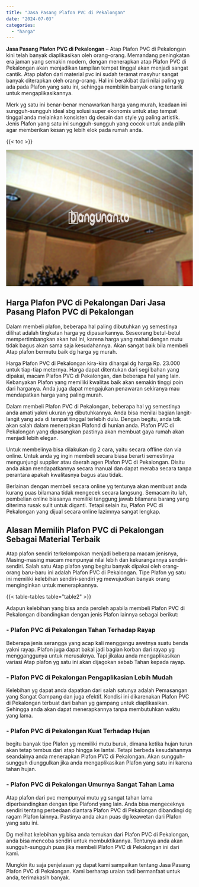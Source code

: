 ```yaml
---
title: "Jasa Pasang Plafon PVC di Pekalongan"
date: "2024-07-03"
categories: 
  - "harga"
---
```


**Jasa Pasang Plafon PVC di Pekalongan** – Atap Plafon PVC di Pekalongan kini telah banyak diaplikasikan oleh orang-orang. Memandang peningkatan era jaman yang semakin modern, dengan menerapkan atap Plafon PVC di Pekalongan akan menjadikan tampilan tempat tinggal akan menjadi sangat cantik. Atap plafon dari material pvc ini sudah teramat masyhur sangat banyak diterapkan oleh orang-orang. Hal ini berakibat dari nilai paling yg ada pada Plafon yang satu ini, sehingga membikin banyak orang tertarik untuk mengaplikasikannya.

Merk yg satu ini benar-benar menawarkan harga yang murah, keadaan ini sungguh-sungguh ideal sbg solusi super ekonomis untuk atap tempat tinggal anda melainkan konsisten dg desain dan style yg paling artistik. Jenis Plafon yang satu ini sungguh-sungguh yang cocok untuk anda pilih agar memberikan kesan yg lebih elok pada rumah anda.

{{< toc >}}

![Jasa Pasang Plafon PVC di Pekalongan](/images/flafond-pvc-murah06.png)

## Harga Plafon PVC di Pekalongan Dari Jasa Pasang Plafon PVC di Pekalongan

Dalam membeli plafon, beberapa hal paling dibutuhkan yg semestinya dilihat adalah tingkatan harga yg dipasarkannya. Seseorang betul-betul mempertimbangkan akan hal ini, karena harga yang mahal dengan mutu tidak bagus akan sama saja kesudahannya. Akan sangat baik bila membeli Atap plafon bermutu baik dg harga yg murah.

Harga Plafon PVC di Pekalongan kira-kira dihargai dg harga Rp. 23.000 untuk tiap-tiap meternya. Harga dapat ditentukan dari segi bahan yang dipakai, macam Plafon PVC di Pekalongan, dan beberapa hal yang lain. Kebanyakan Plafon yang memiliki kwalitas baik akan semakin tinggi poin dari harganya. Anda juga dapat mengajukan penawaran sekiranya mau mendapatkan harga yang paling murah.

Dalam membeli Plafon PVC di Pekalongan, beberapa hal yg semestinya anda amati yakni ukuran yg dibutuhkannya. Anda bisa menilai bagian langit-langit yang ada di tempat tinggal terlebih dulu. Dengan begitu, anda tdk akan salah dalam menerapkan Plafond di hunian anda. Plafon PVC di Pekalongan yang dipasangkan pastinya akan membuat gaya rumah akan menjadi lebih elegan.

Untuk membelinya bisa dilakukan dg 2 cara, yaitu secara offline dan via online. Untuk anda yg ingin membeli secara biasa berarti semestinya mengunjungi supplier atau daerah agen Plafon PVC di Pekalongan. Disitu anda akan mendapatkannya secara manual dan dapat meraba secara tanpa perantara apakah kwalitasnya bagus atau tidak.

Berlainan dengan membeli secara online yg tentunya akan membuat anda kurang puas bilamana tidak mengecek secara langsung. Semacam itu lah, pembelian online biasanya memiliki tanggung jawab bilamana barang yang diterima rusak sulit untuk diganti. Tetapi selain itu, Plafon PVC di Pekalongan yang dijual secara online lazimnya sangat lengkap.

## Alasan Memilih Plafon PVC di Pekalongan Sebagai Material Terbaik

Atap plafon sendiri terkelompokan menjadi beberapa macam jenisnya, Masing-masing macam mempunyai nilai lebih dan kekurangannya sendiri-sendiri. Salah satu Atap plafon yang begitu banyak dipakai oleh orang-orang baru-baru ini adalah Plafon PVC di Pekalongan. Tipe Plafon yg satu ini memiliki kelebihan sendiri-sendiri yg mewujudkan banyak orang menginginkan untuk menerapkannya.

{{< table-tables table="table2" >}}

Adapun kelebihan yang bisa anda peroleh apabila membeli Plafon PVC di Pekalongan dibandingkan dengan jenis Plafon lainnya sebagai berikut:

### \- Plafon PVC di Pekalongan Tahan Terhadap Rayap

Beberapa jenis serangga yang acap kali menggangu awetnya suatu benda yakni rayap. Plafon juga dapat bakal jadi bagian korban dari rayap yg mengganggunya untuk merusaknya. Tapi jikalau anda mengaplikasikan variasi Atap plafon yg satu ini akan dijagokan sebab Tahan kepada rayap.

### \- Plafon PVC di Pekalongan Pengaplikasian Lebih Mudah

Kelebihan yg dapat anda dapatkan dari salah satunya adalah Pemasangan yang Sangat Gampang dan juga efektif. Kondisi ini dikarenakan Plafon PVC di Pekalongan terbuat dari bahan yg gampang untuk diaplikasikan. Sehingga anda akan dapat menerapkannya tanpa membutuhkan waktu yang lama.

### \- Plafon PVC di Pekalongan Kuat Terhadap Hujan

begitu banyak tipe Plafon yg memiliki mutu buruk, dimana ketika hujan turun akan tetap tembus dari atap hingga ke lantai. Tetapi berbeda kesudahannya seandainya anda menerapkan Plafon PVC di Pekalongan. Akan sungguh-sungguh diunggulkan jika anda mengaplikasikan Plafon yang satu ini karena tahan hujan.

### \- Plafon PVC di Pekalongan Umurnya Sangat Tahan Lama

Atap plafon dari pvc mempunyai mutu yg sangat tahan lama diperbandingkan dengan tipe Plafond yang lain. Anda bisa mengeceknya sendiri tentang perbedaan diantara Plafon PVC di Pekalongan dibandingi dg ragam Plafon lainnya. Pastinya anda akan puas dg keawetan dari Plafon yang satu ini.

Dg melihat kelebihan yg bisa anda temukan dari Plafon PVC di Pekalongan, anda bisa mencoba sendiri untuk membuktikannya. Tentunya anda akan sungguh-sungguh puas jika membeli Plafon PVC di Pekalongan ini dari kami.

Mungkin itu saja penjelasan yg dapat kami sampaikan tentang Jasa Pasang Plafon PVC di Pekalongan. Kami berharap uraian tadi bermanfaat untuk anda, terimakasih banyak.
